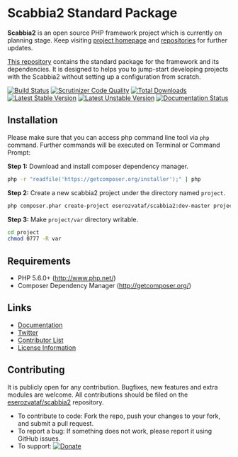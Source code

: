 # Scabbia2 Standard Package

**Scabbia2** is an open source PHP framework project which is currently on planning stage. Keep visiting [project homepage](https://github.com/eserozvataf/scabbia2) and [repositories](https://github.com/eserozvataf/) for further updates.

[This repository](https://github.com/eserozvataf/scabbia2) contains the standard package for the framework and its dependencies. It is designed to helps you to jump-start developing projects with the Scabbia2 without setting up a configuration from scratch.

[![Build Status](https://travis-ci.org/eserozvataf/scabbia2.png?branch=master)](https://travis-ci.org/eserozvataf/scabbia2)
[![Scrutinizer Code Quality](https://scrutinizer-ci.com/g/eserozvataf/scabbia2/badges/quality-score.png?b=master)](https://scrutinizer-ci.com/g/eserozvataf/scabbia2/?branch=master)
[![Total Downloads](https://poser.pugx.org/eserozvataf/scabbia2/downloads.png)](https://packagist.org/packages/eserozvataf/scabbia2)
[![Latest Stable Version](https://poser.pugx.org/eserozvataf/scabbia2/v/stable)](https://packagist.org/packages/eserozvataf/scabbia2)
[![Latest Unstable Version](https://poser.pugx.org/eserozvataf/scabbia2/v/unstable)](https://packagist.org/packages/eserozvataf/scabbia2)
[![Documentation Status](https://readthedocs.org/projects/scabbia2-documentation/badge/?version=latest)](https://readthedocs.org/projects/scabbia2-documentation)


## Installation
Please make sure that you can access php command line tool via `php` command. Further commands will be executed on Terminal or Command Prompt:

**Step 1:**
Download and install composer dependency manager.

``` bash
php -r "readfile('https://getcomposer.org/installer');" | php
```

**Step 2:**
Create a new scabbia2 project under the directory named `project`.

``` bash
php composer.phar create-project eserozvataf/scabbia2:dev-master project
```

**Step 3:**
Make `project/var` directory writable.

``` bash
cd project
chmod 0777 -R var
```


## Requirements
* PHP 5.6.0+ (http://www.php.net/)
* Composer Dependency Manager (http://getcomposer.org/)


## Links
- [Documentation](https://readthedocs.org/projects/scabbia2-documentation)
- [Twitter](https://twitter.com/eserozvataf)
- [Contributor List](contributors.md)
- [License Information](LICENSE)


## Contributing
It is publicly open for any contribution. Bugfixes, new features and extra modules are welcome. All contributions should be filed on the [eserozvataf/scabbia2](https://github.com/eserozvataf/scabbia2) repository.

* To contribute to code: Fork the repo, push your changes to your fork, and submit a pull request.
* To report a bug: If something does not work, please report it using GitHub issues.
* To support: [![Donate](https://www.paypalobjects.com/en_US/i/btn/btn_donate_LG.gif)](https://www.paypal.com/cgi-bin/webscr?cmd=_s-xclick&hosted_button_id=BXNMWG56V6LYS)
